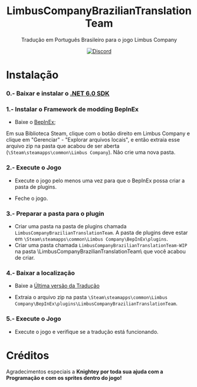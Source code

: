 <div align="center">
   
# LimbusCompanyBrazilianTranslationTeam
Tradução em Português Brasileiro para o jogo Limbus Company

[![Discord](https://img.shields.io/badge/Discord%20Brasileiro%20da%20PM-641E16?style=plastic&logo=discord&logoColor=473DBF&link=https%3A%2F%2Fdiscord.gg%2FWfbHG4aZ6f)](https://discord.gg/fHYZfmw4et)
</div>

# Instalação

### 0.- Baixar e instalar o [.NET 6.0 SDK](https://dotnet.microsoft.com/en-us/download/dotnet/thank-you/sdk-6.0.413-windows-x64-installer)

### 1.- Instalar o Framework de modding BepInEx

   - Baixe o [BepInEx](https://builds.bepinex.dev/projects/bepinex_be/674/BepInEx-Unity.IL2CPP-win-x64-6.0.0-be.674%2B82077ec.zip);

   Em sua Biblioteca Steam, clique com o botão direito em Limbus Company e clique em "Gerenciar" - "Explorar arquivos locais", e então extraia esse arquivo zip na pasta que acabou de ser aberta (``\Steam\steamapps\common\Limbus Company``). Não crie uma nova pasta.

### 2.- Execute o Jogo

   - Execute o jogo pelo menos uma vez para que o BepInEx possa criar a pasta de plugins.

   - Feche o jogo.

### 3.- Preparar a pasta para o plugin

   - Criar uma pasta na pasta de plugins chamada ``LimbusCompanyBrazilianTranslationTeam``. A pasta de plugins deve estar em ``\Steam\steamapps\common\Limbus Company\BepInEx\plugins``.
   - Criar uma pasta chamada ``LimbusCompanyBrazilianTranslationTeam-WIP`` na pasta \LimbusCompanyBrazilianTranslationTeam\ que você acabou de criar.

### 4.- Baixar a localização

   - Baixe a [Última versão da Tradução](https://github.com/Eike-Felipe/LimbusCompanyBrazilianTranslationTeam/releases)

   - Extraia o arquivo zip na pasta ``\Steam\steamapps\common\Limbus Company\BepInEx\plugins\LimbusCompanyBrazilianTranslationTeam``.

### 5.- Execute o Jogo

   - Execute o jogo e verifique se a tradução está funcionando.

# Créditos
Agradecimentos especiais a <b>Knightey<b> por toda sua ajuda com a Programação e com os sprites dentro do jogo!
